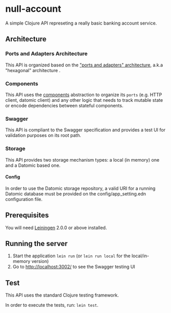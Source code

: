 # null-account

A simple Clojure API represeting a really basic banking account service.

## Architecture

### Ports and Adapters Architecture

This API is organized based on the ["ports and adapters" architecture](https://fideloper.com/hexagonal-architecture), a.k.a "hexagonal" architecture .

### Components

This API uses the [components](https://github.com/stuartsierra/component) abstraction to organize its `ports` (e.g. HTTP client, datomic client) and any other logic that needs to track mutable state or encode dependencies between stateful components.

### Swagger

This API is compliant to the Swagger specification and provides a test UI for validation purposes on its root path.

### Storage

This API provides two storage mechanism types: a local (in memory) one and a Datomic based one.

#### Config

In order to use the Datomic storage repository, a valid URI for a running Datomic database must be provided on the config/app_setting.edn configuration file.

## Prerequisites

You will need [Leiningen][] 2.0.0 or above installed.

[leiningen]: https://github.com/technomancy/leiningen

## Running the server

1. Start the application `lein run` (or `lein run local` for the local/in-memory version)
2. Go to [http://localhost:3002/](http://localhost:3002/) to see the Swagger testing UI

## Test

This API uses the standard Clojure testing framework. 

In order to execute the tests, run: `lein test`.
